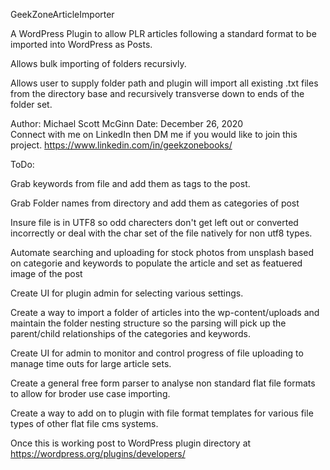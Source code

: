 GeekZoneArticleImporter

A WordPress Plugin to allow PLR articles following a standard format to be imported into WordPress as Posts.

Allows bulk importing of folders recursivly.

Allows user to supply folder path and plugin will import all existing .txt files from the directory base and recursively transverse down to ends of the folder set.

Author: Michael Scott McGinn
Date: December 26, 2020   
Connect with me on LinkedIn then DM me if you would like to join this project.
https://www.linkedin.com/in/geekzonebooks/



ToDo:

Grab keywords from file and add them as tags to the post.

Grab Folder names from directory and add them as categories of post

Insure file is in UTF8 so odd charecters don't get left out or converted incorrectly or deal with the char set of the file natively for non utf8 types.

Automate searching and uploading for stock photos from unsplash based on categorie and keywords to populate the article and set as featuered image of the post

Create UI for plugin admin for selecting various settings.

Create a way to import a folder of articles into the wp-content/uploads and maintain the folder nesting structure so the parsing will pick up the parent/child relationships of the 
 categories and keywords.

Create UI for admin to monitor and control progress of file uploading to manage time outs for large article sets.

Create a general free form parser to analyse non standard flat file formats to allow for broder use case importing.

Create a way to add on to plugin with file format templates for various file types of other flat file cms systems.

Once this is working post to WordPress plugin directory at https://wordpress.org/plugins/developers/


